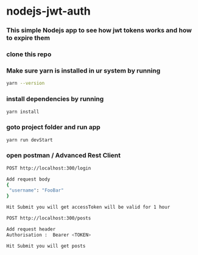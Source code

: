 # nodejs-jwt-auth

### This simple Nodejs app to see how jwt tokens works and how to expire them

### clone this repo


### Make sure yarn is installed in ur system by running
```sh
yarn --version
```

### install dependencies by running

```sh
yarn install
```


### goto project folder and run app
```sh
yarn run devStart
```

### open postman / Advanced Rest Client
```sh
POST http://localhost:300/login

Add request body 
{
 "username": "FooBar"
}

Hit Submit you will get accessToken will be valid for 1 hour
```


```sh
POST http://localhost:300/posts

Add request header
Authorisation :  Bearer <TOKEN>

Hit Submit you will get posts
```




